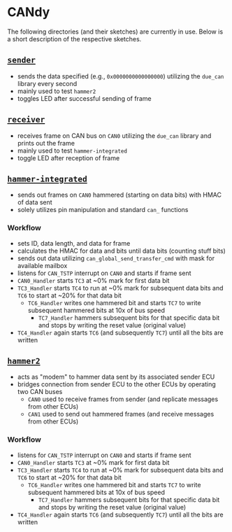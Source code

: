 # CANdy
The following directories (and their sketches) are currently in use. Below is a short description of the respective sketches.

## [`sender`](./sender/sender.ino)
- sends the data specified (e.g., `0x0000000000000000`) utilizing the `due_can` library every second
- mainly used to test `hammer2`
- toggles LED after successful sending of frame

## [`receiver`](./receiver/receiver.ino)
- receives frame on CAN bus on `CAN0` utilizing the `due_can` library and prints out the frame
- mainly used to test `hammer-integrated`
- toggle LED after reception of frame

## [`hammer-integrated`](./hammer-integrated/hammer-integrated.ino)
- sends out frames on `CAN0` hammered (starting on data bits) with HMAC of data sent
- solely utilizes pin manipulation and standard `can_` functions

### Workflow
- sets ID, data length, and data for frame
- calculates the HMAC for data and bits until data bits (counting stuff bits)
- sends out data utilizing `can_global_send_transfer_cmd` with mask for available mailbox
- listens for `CAN_TSTP` interrupt on `CAN0` and starts if frame sent
- `CAN0_Handler` starts `TC3` at ~0% mark for first data bit
- `TC3_Handler` starts `TC4` to run at ~0% mark for subsequent data bits and `TC6` to start at ~20% for that data bit
  + `TC6_Handler` writes one hammered bit and starts `TC7` to write subsequent hammered bits at 10x of bus speed
    * `TC7_Handler` hammers subsequent bits for that specific data bit and stops by writing the reset value (original value)
- `TC4_Handler` again starts `TC6` (and subsequently `TC7`) until all the bits are written

## [`hammer2`](./hammer2/hammer2.ino)
- acts as "modem" to hammer data sent by its associated sender ECU
- bridges connection from sender ECU to the other ECUs by operating two CAN buses
  + `CAN0` used to receive frames from sender (and replicate messages from other ECUs)
  + `CAN1` used to send out hammered frames (and receive messages from other ECUs)

### Workflow
- listens for `CAN_TSTP` interrupt on `CAN0` and starts if frame sent
- `CAN0_Handler` starts `TC3` at ~0% mark for first data bit
- `TC3_Handler` starts `TC4` to run at ~0% mark for subsequent data bits and `TC6` to start at ~20% for that data bit
  + `TC6_Handler` writes one hammered bit and starts `TC7` to write subsequent hammered bits at 10x of bus speed
    * `TC7_Handler` hammers subsequent bits for that specific data bit and stops by writing the reset value (original value)
- `TC4_Handler` again starts `TC6` (and subsequently `TC7`) until all the bits are written
